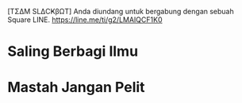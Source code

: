 [TΣΔM SLΔCҜβΩT] Anda diundang untuk bergabung dengan sebuah Square LINE. 
https://line.me/ti/g2/LMAIQCF1K0

# Saling Berbagi Ilmu
# Mastah Jangan Pelit
